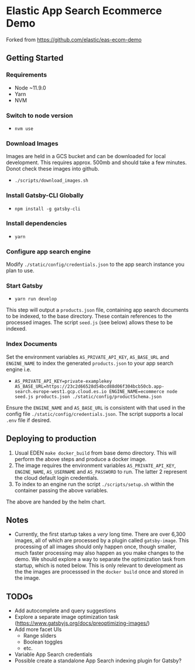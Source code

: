 # Elastic App Search Ecommerce Demo

Forked from https://github.com/elastic/eas-ecom-demo

## Getting Started

### Requirements
- Node ~11.9.0
- Yarn
- NVM

### Switch to node version

- `nvm use`

### Download Images

Images are held in a GCS bucket and can be downloaded for local development. This requires approx. 500mb and should take a few minutes. Donot check these images into github.

- `./scripts/download_images.sh`

### Install Gatsby-CLI Globally

- `npm install -g gatsby-cli`

### Install dependencies
- `yarn`

### Configure app search engine

Modify `./static/config/credentials.json` to the app search instance you plan to use.

### Start Gatsby

- `yarn run develop`

This step will output a `products.json` file, containing app search documents to be indexed, to the base directory. These contain references to the processed images. The script `seed.js` (see below) allows these to be indexed.

### Index Documents

Set the environment variables `AS_PRIVATE_API_KEY`, `AS_BASE_URL` and `ENGINE_NAME`  to index the generated `products.json` to your app search engine i.e.

- `AS_PRIVATE_API_KEY=private-examplekey AS_BASE_URL=https://23c2d66528d54bcd88d06f304bcb50cb.app-search.europe-west1.gcp.cloud.es.io ENGINE_NAME=ecommerce node seed.js products.json ./static/config/productSchema.json`

Ensure the `ENGINE_NAME` and `AS_BASE_URL` is consistent with that used in the config file `./static/config/credentials.json`. The script supports a local `.env` file if desired.

## Deploying to production

1. Usual EDEN `make docker_build` from base demo directory. This will perform the above steps and produce a docker image.
2. The image requires the environment variables `AS_PRIVATE_API_KEY`, `ENGINE_NAME`, `AS_USERNAME` and `AS_PASSWORD` to run. The latter 2 represent the cloud default login credentials.
3. To index to an engine run the script `./scripts/setup.sh` within the container passing the above variables.

The above are handed by the helm chart.

## Notes

- Currently, the first startup takes a *very* long time. There are over 6,300 images, all of which are processed by a plugin called `gatsby-image`. This processing of all images should only happen once, though smaller, much faster processing may also happen as you make changes to the demo. We should explore a way to separate the optimization task from startup, which is noted below. This is only relevant to development as the the images are processsed in the `docker build` once and stored in the image.

## TODOs

- Add autocomplete and query suggestions
- Explore a separate image optimization task (https://www.gatsbyjs.org/docs/preoptimizing-images/)
- Add more facet UIs
  - Range sliders
  - Boolean toggles
  - etc.
- Variable App Search credentials
- Possible create a standalone App Search indexing plugin for Gatsby?
